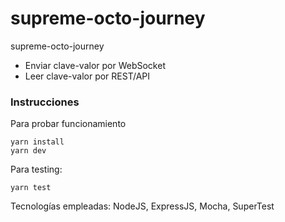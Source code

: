 # supreme-octo-journey
supreme-octo-journey

- Enviar clave-valor por WebSocket
- Leer clave-valor por REST/API

### Instrucciones
Para probar funcionamiento
```
yarn install
yarn dev

```

Para testing:
```
yarn test
```

Tecnologías empleadas: NodeJS, ExpressJS, Mocha, SuperTest